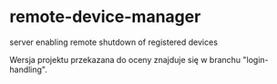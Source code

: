 # remote-device-manager
server enabling remote shutdown of registered devices

Wersja projektu przekazana do oceny znajduje się w branchu "login-handling".
